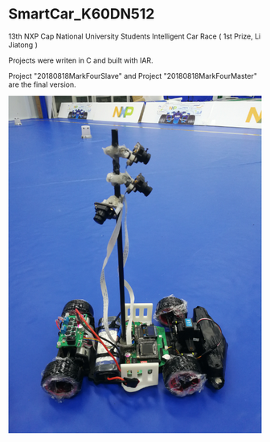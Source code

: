 # SmartCar_K60DN512
13th NXP Cap National University Students Intelligent Car Race ( 1st Prize, Li Jiatong )

Projects were writen in C and built with IAR.

Project "20180818MarkFourSlave" and Project "20180818MarkFourMaster" are the final version.

![image](https://github.com/LiGaCu/SmartCar_K60DN512/raw/master/三摄图片2.jpg)
